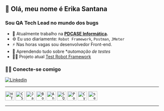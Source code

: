 ## 💜 Olá, meu nome é Erika Santana

### Sou QA Tech Lead no mundo dos bugs

- 🏢 Atualmente trabalho na **[PDCASE Informática](https://www.pdcase.com/index.html).**
- ⚙️ Eu uso diariamente: `Robot Framework`, `Postman`, `JMeter`
- ⚡️ Nas horas vagas sou desenvolvedor Front-end.
- 🌱 Aprendendo tudo sobre **automação de testes*
- 👨‍💻 Projeto atual [Test Robot Framework](https://github.com/erikasantanaa/Teste_Robot_Framework_orangehrm)

### 🤝🏻 Conecte-se comigo
[![Linkedin](https://img.shields.io/badge/-erikasantana-blue?style=flat-square&logo=Linkedin&logoColor=white&link=https://www.linkedin.com/in/erika-santana-qa-developer/)](https://www.linkedin.com/in/erika-santana-qa-developer/)




---

<code><img height="30" src="https://cdn.jsdelivr.net/gh/devicons/devicon@latest/icons/html5/html5-original.svg" alt="HTML5"/></code>
<code><img height="30" src="https://cdn.jsdelivr.net/gh/devicons/devicon@latest/icons/css3/css3-original.svg" alt="CSS"/></code>
<code><img height="30" src="https://cdn.jsdelivr.net/gh/devicons/devicon@latest/icons/javascript/javascript-original.svg" alt="Javascript"/></code>
<code><img height="30" src="https://cdn.jsdelivr.net/gh/devicons/devicon@latest/icons/bootstrap/bootstrap-original.svg" alt="Bootstrap"/></code>
<code><img height="30" src="https://cdn.jsdelivr.net/gh/devicons/devicon@latest/icons/angular/angular-original.svg" alt="Angular"/></code>
<code><img height="30" src="https://cdn.jsdelivr.net/gh/devicons/devicon@latest/icons/azuresqldatabase/azuresqldatabase-original.svg" alt="SQL"/></code>
<code><img height="30" src="https://cdn.jsdelivr.net/gh/devicons/devicon@latest/icons/postman/postman-original.svg" alt="Postman"/></code>
<code><img height="30" src="https://cdn.jsdelivr.net/gh/devicons/devicon@latest/icons/cypressio/cypressio-original.svg" alt="Cypress"/></code>
<code><img height="30" src="https://cdn.jsdelivr.net/gh/devicons/devicon@latest/icons/selenium/selenium-original.svg" alt="selenium"/></code>


---


